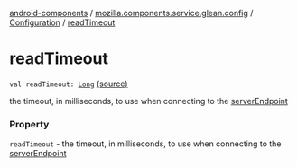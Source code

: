 [android-components](../../index.md) / [mozilla.components.service.glean.config](../index.md) / [Configuration](index.md) / [readTimeout](./read-timeout.md)

# readTimeout

`val readTimeout: `[`Long`](https://kotlinlang.org/api/latest/jvm/stdlib/kotlin/-long/index.html) [(source)](https://github.com/mozilla-mobile/android-components/blob/master/components/service/glean/src/main/java/mozilla/components/service/glean/config/Configuration.kt#L30)

the timeout, in milliseconds, to use when connecting to
    the [serverEndpoint](server-endpoint.md)

### Property

`readTimeout` - the timeout, in milliseconds, to use when connecting to
    the [serverEndpoint](server-endpoint.md)